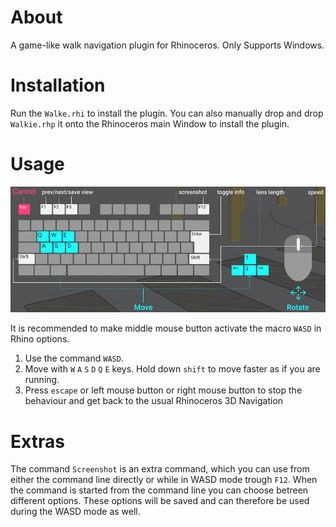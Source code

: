 # About

A game-like walk navigation plugin for Rhinoceros. Only Supports Windows.

# Installation

Run the `Walke.rhi` to install the plugin. You can also manually drop and drop `Walkie.rhp` it onto the Rhinoceros main Window to install the plugin.

# Usage

![](image/wasd-screen.png)

It is recommended to make middle mouse button activate the macro `WASD` in Rhino options.

1. Use the command `WASD`.
1. Move with `W` `A` `S` `D` `Q` `E` keys. Hold down `shift` to move faster as if you are running.
1. Press `escape` or left mouse button or right mouse button to stop the behaviour and get back to the usual Rhinoceros 3D Navigation

# Extras

The command `Screenshot` is an extra command, which you can use from either the command line directly or while in WASD mode trough `F12`.
When the command is started from the command line you can choose betreen different options. These options will be saved and can therefore be used during the WASD mode as well.
